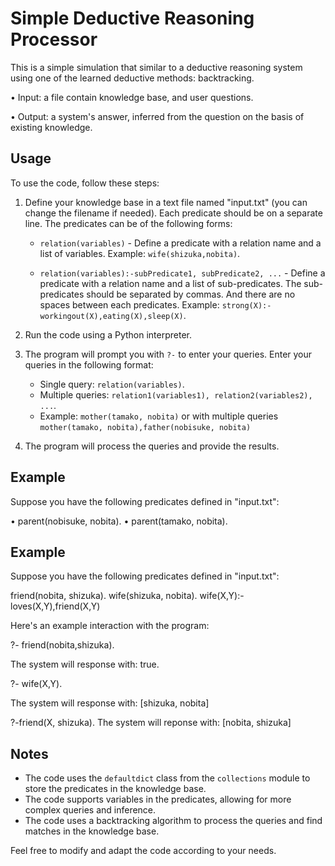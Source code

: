 # Simple Deductive Reasoning Processor

This is a simple simulation that similar to a deductive reasoning system using one of the learned deductive methods: backtracking.

&bull; Input: a file contain knowledge base, and user questions.

&bull; Output: a system's answer, inferred from the question on the basis of existing knowledge.

## Usage

To use the code, follow these steps:

1. Define your knowledge base in a text file named "input.txt" (you can change the filename if needed). Each predicate should be on a separate line. The predicates can be of the following forms:

   - `relation(variables)` - Define a predicate with a relation name and a list of variables. Example: `wife(shizuka,nobita)`.

   - `relation(variables):-subPredicate1, subPredicate2, ...` - Define a predicate with a relation name and a list of sub-predicates. The sub-predicates should be separated by commas. And there are no spaces between each predicates. Example: `strong(X):-workingout(X),eating(X),sleep(X)`.

2. Run the code using a Python interpreter.

3. The program will prompt you with `?-` to enter your queries. Enter your queries in the following format:

   - Single query: `relation(variables)`.
   - Multiple queries: `relation1(variables1), relation2(variables2), ...`.
   - Example: `mother(tamako, nobita)` or with multiple queries `mother(tamako, nobita),father(nobisuke, nobita)`

4. The program will process the queries and provide the results.

## Example

Suppose you have the following predicates defined in "input.txt":

&bull; parent(nobisuke, nobita).
&bull; parent(tamako, nobita).

## Example

Suppose you have the following predicates defined in "input.txt":

friend(nobita, shizuka).
wife(shizuka, nobita).
wife(X,Y):-loves(X,Y),friend(X,Y)

Here's an example interaction with the program:

?- friend(nobita,shizuka).

The system will response with: true.

?- wife(X,Y).

The system will response with: [shizuka, nobita]

?-friend(X, shizuka).
The system will reponse with: [nobita, shizuka]

## Notes

- The code uses the `defaultdict` class from the `collections` module to store the predicates in the knowledge base.
- The code supports variables in the predicates, allowing for more complex queries and inference.
- The code uses a backtracking algorithm to process the queries and find matches in the knowledge base.

Feel free to modify and adapt the code according to your needs.
